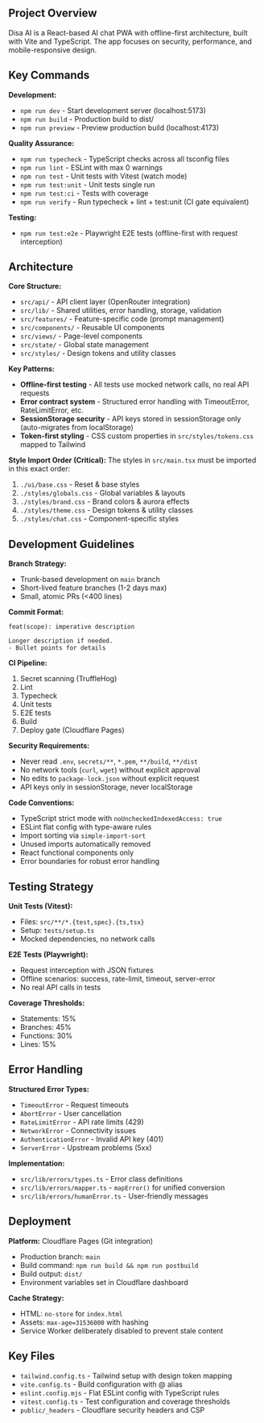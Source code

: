 ## Project Overview

Disa AI is a React-based AI chat PWA with offline-first architecture, built with Vite and TypeScript. The app focuses on security, performance, and mobile-responsive design.

## Key Commands

**Development:**

- `npm run dev` - Start development server (localhost:5173)
- `npm run build` - Production build to dist/
- `npm run preview` - Preview production build (localhost:4173)

**Quality Assurance:**

- `npm run typecheck` - TypeScript checks across all tsconfig files
- `npm run lint` - ESLint with max 0 warnings
- `npm run test` - Unit tests with Vitest (watch mode)
- `npm run test:unit` - Unit tests single run
- `npm run test:ci` - Tests with coverage
- `npm run verify` - Run typecheck + lint + test:unit (CI gate equivalent)

**Testing:**

- `npm run test:e2e` - Playwright E2E tests (offline-first with request interception)

## Architecture

**Core Structure:**

- `src/api/` - API client layer (OpenRouter integration)
- `src/lib/` - Shared utilities, error handling, storage, validation
- `src/features/` - Feature-specific code (prompt management)
- `src/components/` - Reusable UI components
- `src/views/` - Page-level components
- `src/state/` - Global state management
- `src/styles/` - Design tokens and utility classes

**Key Patterns:**

- **Offline-first testing** - All tests use mocked network calls, no real API requests
- **Error contract system** - Structured error handling with TimeoutError, RateLimitError, etc.
- **SessionStorage security** - API keys stored in sessionStorage only (auto-migrates from localStorage)
- **Token-first styling** - CSS custom properties in `src/styles/tokens.css` mapped to Tailwind

**Style Import Order (Critical):**
The styles in `src/main.tsx` must be imported in this exact order:

1. `./ui/base.css` - Reset & base styles
2. `./styles/globals.css` - Global variables & layouts
3. `./styles/brand.css` - Brand colors & aurora effects
4. `./styles/theme.css` - Design tokens & utility classes
5. `./styles/chat.css` - Component-specific styles

## Development Guidelines

**Branch Strategy:**

- Trunk-based development on `main` branch
- Short-lived feature branches (1-2 days max)
- Small, atomic PRs (<400 lines)

**Commit Format:**

```
feat(scope): imperative description

Longer description if needed.
- Bullet points for details
```

**CI Pipeline:**

1. Secret scanning (TruffleHog)
2. Lint
3. Typecheck
4. Unit tests
5. E2E tests
6. Build
7. Deploy gate (Cloudflare Pages)

**Security Requirements:**

- Never read `.env`, `secrets/**`, `*.pem`, `**/build`, `**/dist`
- No network tools (`curl`, `wget`) without explicit approval
- No edits to `package-lock.json` without explicit request
- API keys only in sessionStorage, never localStorage

**Code Conventions:**

- TypeScript strict mode with `noUncheckedIndexedAccess: true`
- ESLint flat config with type-aware rules
- Import sorting via `simple-import-sort`
- Unused imports automatically removed
- React functional components only
- Error boundaries for robust error handling

## Testing Strategy

**Unit Tests (Vitest):**

- Files: `src/**/*.{test,spec}.{ts,tsx}`
- Setup: `tests/setup.ts`
- Mocked dependencies, no network calls

**E2E Tests (Playwright):**

- Request interception with JSON fixtures
- Offline scenarios: success, rate-limit, timeout, server-error
- No real API calls in tests

**Coverage Thresholds:**

- Statements: 15%
- Branches: 45%
- Functions: 30%
- Lines: 15%

## Error Handling

**Structured Error Types:**

- `TimeoutError` - Request timeouts
- `AbortError` - User cancellation
- `RateLimitError` - API rate limits (429)
- `NetworkError` - Connectivity issues
- `AuthenticationError` - Invalid API key (401)
- `ServerError` - Upstream problems (5xx)

**Implementation:**

- `src/lib/errors/types.ts` - Error class definitions
- `src/lib/errors/mapper.ts` - `mapError()` for unified conversion
- `src/lib/errors/humanError.ts` - User-friendly messages

## Deployment

**Platform:** Cloudflare Pages (Git integration)

- Production branch: `main`
- Build command: `npm run build && npm run postbuild`
- Build output: `dist/`
- Environment variables set in Cloudflare dashboard

**Cache Strategy:**

- HTML: `no-store` for `index.html`
- Assets: `max-age=31536000` with hashing
- Service Worker deliberately disabled to prevent stale content

## Key Files

- `tailwind.config.ts` - Tailwind setup with design token mapping
- `vite.config.ts` - Build configuration with @ alias
- `eslint.config.mjs` - Flat ESLint config with TypeScript rules
- `vitest.config.ts` - Test configuration and coverage thresholds
- `public/_headers` - Cloudflare security headers and CSP
